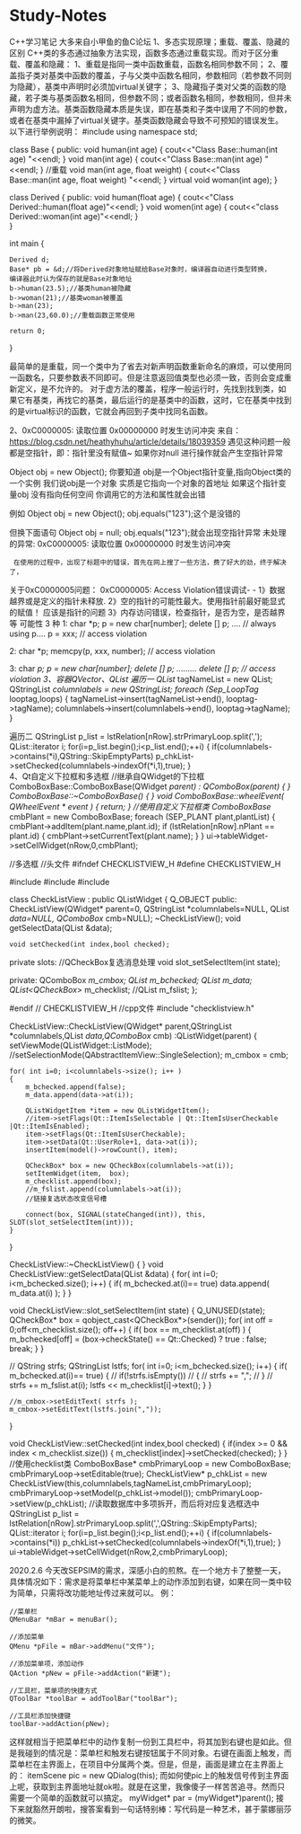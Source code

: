# Study-Notes
C++学习笔记
大多来自小甲鱼的鱼C论坛
1、多态实现原理；重载、覆盖、隐藏的区别
C++类的多态通过抽象方法实现，函数多态通过重载实现。而对于区分重载、覆盖和隐藏：
1、重载是指同一类中函数重载，函数名相同参数不同；
2、覆盖指子类对基类中函数的覆盖，子与父类中函数名相同，参数相同（若参数不同则为隐藏），基类中声明时必须加virtual关键字；
3、隐藏指子类对父类的函数的隐藏，若子类与基类函数名相同，但参数不同；或者函数名相同，参数相同，但并未声明为虚方法。基类函数隐藏本质是失误，即在基类和子类中误用了不同的参数，或者在基类中漏掉了virtual关键字。基类函数隐藏会导致不可预知的错误发生。
以下进行举例说明：
#include <iostream>
using namespace std;

class Base
{
public:
    void human(int age)
    {
        cout<<"Class Base::human(int age) "<<endl;
    }
    void man(int age)
    {
        cout<<"Class Base::man(int age) "<<endl;
    }
    //重载
    void man(int age, float weight)
    {
        cout<<"Class Base::man(int age, float weight) "<<endl;
    }
    virtual void woman(int age);
}

class Derived
{
public:
    void human(float age)
    {
        cout<<"Class Derived::human(float age)"<<endl;
    }
    void women(int age)
    {
        cout<<"class Derived::woman(int age)"<<endl;
    }   
}

int main
{
    
    Derived d;
    Base* pb = &d;//将Derived对象地址赋给Base对象时，编译器自动进行类型转换，
    编译器此时认为保存的就是Base对象地址
    b->human(23.5);//基类human被隐藏
    b->woman(21);//基类woman被覆盖
    b->man(23);
    b->man(23,60.0);//重载函数正常使用
     
    return 0;
}

最简单的是重载，同一个类中为了省去对新声明函数重新命名的麻烦，可以使用同一函数名，只要参数表不同即可。但是注意返回值类型也必须一致，否则会变成重新定义，是不允许的。
对于虚方法的覆盖，程序一般运行时，先找到找到类，如果它有基类，再找它的基类，最后运行的是基类中的函数，这时，它在基类中找到的是virtual标识的函数，它就会再回到子类中找同名函数。

2、0xC0000005: 读取位置 0x00000000 时发生访问冲突
来自：https://blog.csdn.net/heathyhuhu/article/details/18039359
遇见这种问题一般都是空指针，即：指针里没有赋值~ 
如果你对null 进行操作就会产生空指针异常

Object obj = new Object();
你要知道 obj是一个Object指针变量,指向Object类的一个实例
我们说obj是一个对象 实质是它指向一个对象的首地址 
如果这个指针变量obj 没有指向任何空间 你调用它的方法和属性就会出错

例如 Object obj = new Object();
     obj.equals("123");这个是没错的

但换下面语句 Object obj = null;
     obj.equals("123");就会出现空指针异常
未处理的异常: 0xC0000005: 读取位置 0x00000000 时发生访问冲突

     在使用的过程中，出现了标题中的错误，首先在网上搜了一些方法，费了好大的劲，终于解决了，
关于0xC0000005问题：
0xC0000005: Access Violation错误调试- -
1》数据越界或是定义的指针未释放.
2》空的指针的可能性最大。使用指针前最好能显式的赋值！ 
应该是指针的问题
3》内存访问错误，检查指针，是否为空，是否越界等
可能性 3 种 
1: 
char *p; 
p = new char[number]; 
delete [] p; 
.... 
// always using p.... 
p = xxx; // access violation 

2: 
char *p; 
memcpy(p, xxx, number); // access violation 

3: 
char *p; 
p = new char[number]; 
delete [] p; 
......... 
delete [] p; // access violation
3、容器QVector、QList
遍历一
QList<QVariant>* tagNameList = new QList<QVariant>;
QStringList *columnlabels = new QStringList;
	foreach (Sep_LoopTag* looptag,loops)
	{
		tagNameList->insert(tagNameList->end(), looptag->tagName);
		columnlabels->insert(columnlabels->end(), looptag->tagName);
	}

遍历二
QStringList p_list = lstRelation[nRow].strPrimaryLoop.split(',');
QList<QString>::iterator i; 
for(i=p_list.begin();i<p_list.end();++i)
	{
		if(columnlabels->contains(*i),QString::SkipEmptyParts)
			p_chkList->setChecked(columnlabels->indexOf(*i,1),true);
	}	
4、Qt自定义下拉框和多选框
//继承自QWidget的下拉框
ComboBoxBase::ComboBoxBase(QWidget *parent)
: QComboBox(parent)
{
}
ComboBoxBase::~ComboBoxBase()
{
}
void ComboBoxBase::wheelEvent( QWheelEvent * event )
{
	return;
}
//使用自定义下拉框类
ComboBoxBase* cmbPlant = new ComboBoxBase;
foreach (SEP_PLANT plant,plantList)
{
	cmbPlant->addItem(plant.name,plant.id);
	if (lstRelation[nRow].nPlant == plant.id)
	{
		cmbPlant->setCurrentText(plant.name);
	}
}
ui->tableWidget->setCellWidget(nRow,0,cmbPlant);
	
//多选框
//头文件
#ifndef CHECKLISTVIEW_H
#define CHECKLISTVIEW_H

#include <QListWidget>
#include <QCheckBox>
#include <QComboBox>

class CheckListView : public QListWidget
{
    Q_OBJECT
public:
    CheckListView(QWidget* parent=0, QStringList *columnlabels=NULL, QList<QVariant> *data=NULL, QComboBox* cmb=NULL);
    ~CheckListView();
    void getSelectData(QList<QVariant> &data);

    void setChecked(int index,bool checked);

private slots:
    //QCheckBox复选消息处理
    void slot_setSelectItem(int state);


private:
    QComboBox         *m_cmbox;
    QList<bool>       m_bchecked;
    QList<QVariant>   m_data;
    QList<QCheckBox*> m_checklist;
    //QList<QString>    m_fslist;
};

#endif // CHECKLISTVIEW_H
//cpp文件
#include "checklistview.h"

CheckListView::CheckListView(QWidget* parent,QStringList *columnlabels,QList<QVariant> *data,QComboBox* cmb)
    :QListWidget(parent)
{
    setViewMode(QListWidget::ListMode);
    //setSelectionMode(QAbstractItemView::SingleSelection);
    m_cmbox = cmb;

    for( int i=0; i<columnlabels->size(); i++ )
    {
        m_bchecked.append(false);
        m_data.append(data->at(i));

        QListWidgetItem *item = new QListWidgetItem();
        //item->setFlags(Qt::ItemIsSelectable | Qt::ItemIsUserCheckable |Qt::ItemIsEnabled);
		item->setFlags(Qt::ItemIsUserCheckable);
        item->setData(Qt::UserRole+1, data->at(i));
        insertItem(model()->rowCount(), item);

        QCheckBox* box = new QCheckBox(columnlabels->at(i));
        setItemWidget(item,  box);
        m_checklist.append(box);
        //m_fslist.append(columnlabels->at(i));
        //链接复选状态改变信号槽

        connect(box, SIGNAL(stateChanged(int)), this, SLOT(slot_setSelectItem(int)));
    }
}

CheckListView::~CheckListView()
{
}
void CheckListView::getSelectData(QList<QVariant> &data)
{
    for( int i=0; i<m_bchecked.size(); i++)
    {
        if( m_bchecked.at(i)== true)
            data.append( m_data.at(i) );
    }
}

void CheckListView::slot_setSelectItem(int state)
{
	Q_UNUSED(state);
    QCheckBox*  box = qobject_cast<QCheckBox*>(sender());
    for( int off = 0;off<m_checklist.size(); off++)
    {
        if( box == m_checklist.at(off) )
        {
            m_bchecked[off] = (box->checkState() ==  Qt::Checked) ? true : false;
            break;
        }
    }

//    QString strfs;
	QStringList lstfs;
    for( int i=0; i<m_bchecked.size(); i++)
    {
        if( m_bchecked.at(i)== true)
        {
//             if(!strfs.isEmpty())
//             {
//                 strfs += ",";
//             }
//             strfs += m_fslist.at(i);
			lstfs << m_checklist[i]->text();
        }
    }

    //m_cmbox->setEditText( strfs );
	m_cmbox->setEditText(lstfs.join(","));
}

void CheckListView::setChecked(int index,bool checked)
{
    if(index >= 0 && index < m_checklist.size())
    {
        m_checklist[index]->setChecked(checked);
    }
}
//使用checklist类
ComboBoxBase* cmbPrimaryLoop = new ComboBoxBase;
cmbPrimaryLoop->setEditable(true);
CheckListView* p_chkList = new CheckListView(this,columnlabels,tagNameList,cmbPrimaryLoop);
cmbPrimaryLoop->setModel(p_chkList->model());
cmbPrimaryLoop->setView(p_chkList);
//读取数据库中多项拆开，而后将对应复选框选中
QStringList p_list = lstRelation[nRow].strPrimaryLoop.split(',',QString::SkipEmptyParts);
QList<QString>::iterator i; 
for(i=p_list.begin();i<p_list.end();++i)
{
	if(columnlabels->contains(*i))
		p_chkList->setChecked(columnlabels->indexOf(*i,1),true);
}
ui->tableWidget->setCellWidget(nRow,2,cmbPrimaryLoop);
	
2020.2.6
  今天改SEPSIM的需求，深感小白的煎熬。在一个地方卡了整整一天，具体情况如下：需求是将菜单栏中某菜单上的动作添加到右键，如果在同一类中较为简单，只需将改功能地址传过来就可以。
  例：
  
    //菜单栏
    QMenuBar *mBar = menuBar();

    //添加菜单
    QMenu *pFile = mBar->addMenu("文件");

    //添加菜单项，添加动作
    QAction *pNew = pFile->addAction("新建");
    
    //工具栏，菜单项的快捷方式
    QToolBar *toolBar = addToolBar("toolBar");

    //工具栏添加快捷键
    toolBar->addAction(pNew);
这样就相当于把菜单栏中的动作复制一份到工具栏中，将其加到右键也是如此。但是我碰到的情况是：菜单栏和触发右键按钮属于不同对象。右键在画面上触发，而菜单栏在主界面上，在项目中分属两个类。但是，但是，画面是建立在主界面上的：
    itemScene pic = new QDialog(this);
而如何使pic上的触发信号传到主界面上呢，获取到主界面地址就ok啦。就是在这里，我像傻子一样苦苦追寻。然而只需要一个简单的函数就可以搞定。
    myWidget* par = (myWidget*)parent();
接下来就豁然开朗啦，搜答案看到一句话特别棒：写代码是一种艺术，甚于蒙娜丽莎的微笑。
